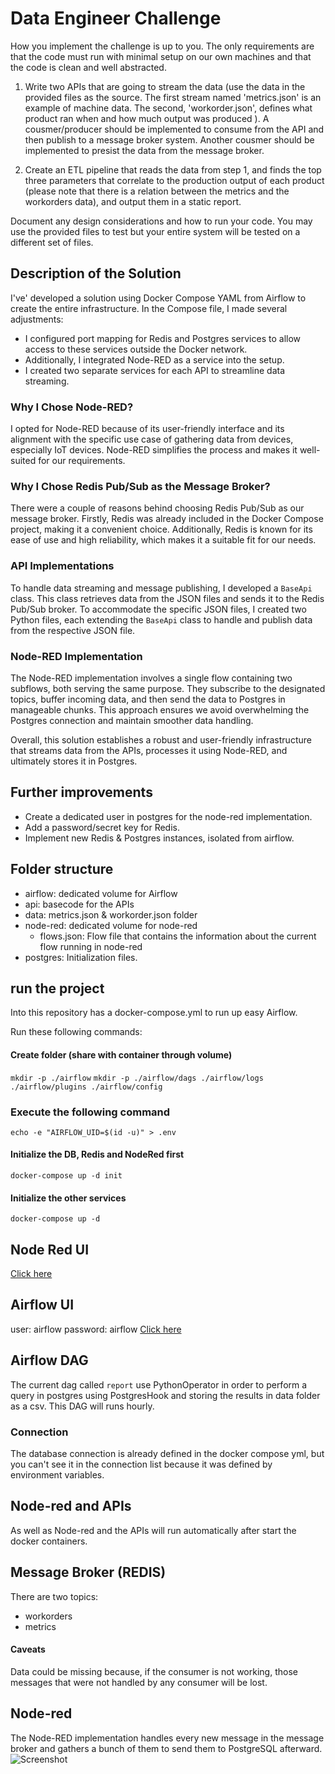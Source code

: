 # Data Engineer Challenge

How you implement the challenge is up to you. The only requirements are that the code must run with minimal setup on our own machines and that the code is clean and well abstracted.

1. Write two APIs that are going to stream the data (use the data in the provided files as the source.  The first stream named 'metrics.json' is an example of machine data. The second, 'workorder.json', defines what product ran when and how much output was produced ). A cousmer/producer should be implemented to consume from the API and then publish to a message broker system. Another cousmer should be implemented to presist the data from the message broker.

2. Create an ETL pipeline that reads the data from step 1, and finds the top three parameters that correlate to the production output of each product (please note that there is a relation between the metrics and the workorders data), and output them in a static report.

Document any design considerations and how to run your code.
You may use the provided files to test but your entire system will be tested on a different set of files.

## Description of the Solution

I've' developed a solution using Docker Compose YAML from Airflow to create the entire infrastructure. In the Compose file, I made several adjustments:

- I configured port mapping for Redis and Postgres services to allow access to these services outside the Docker network.
- Additionally, I integrated Node-RED as a service into the setup.
- I created two separate services for each API to streamline data streaming.

### Why I Chose Node-RED?

I opted for Node-RED because of its user-friendly interface and its alignment with the specific use case of gathering data from devices, especially IoT devices. Node-RED simplifies the process and makes it well-suited for our requirements.

### Why I Chose Redis Pub/Sub as the Message Broker?

There were a couple of reasons behind choosing Redis Pub/Sub as our message broker. Firstly, Redis was already included in the Docker Compose project, making it a convenient choice. Additionally, Redis is known for its ease of use and high reliability, which makes it a suitable fit for our needs.

### API Implementations

To handle data streaming and message publishing, I developed a `BaseApi` class. This class retrieves data from the JSON files and sends it to the Redis Pub/Sub broker. To accommodate the specific JSON files, I created two Python files, each extending the `BaseApi` class to handle and publish data from the respective JSON file.

### Node-RED Implementation

The Node-RED implementation involves a single flow containing two subflows, both serving the same purpose. They subscribe to the designated topics, buffer incoming data, and then send the data to Postgres in manageable chunks. This approach ensures we avoid overwhelming the Postgres connection and maintain smoother data handling.

Overall, this solution establishes a robust and user-friendly infrastructure that streams data from the APIs, processes it using Node-RED, and ultimately stores it in Postgres.

## Further improvements
- Create a dedicated user in postgres for the node-red implementation.
- Add a password/secret key for Redis.
- Implement new Redis & Postgres instances, isolated from airflow.

## Folder structure
- airflow: dedicated volume for Airflow
- api: basecode for the APIs
- data: metrics.json & workorder.json folder
- node-red: dedicated volume for node-red
    - flows.json: Flow file that contains the information about the current flow running in node-red
- postgres: Initialization files.

## run the project
Into this repository has a docker-compose.yml to run up easy Airflow.

Run these following commands:

#### Create folder (share with container through volume)
```mkdir -p ./airflow```
```mkdir -p ./airflow/dags ./airflow/logs ./airflow/plugins ./airflow/config```

### Execute the following command
```echo -e "AIRFLOW_UID=$(id -u)" > .env```

#### Initialize the DB, Redis and NodeRed first
```docker-compose up -d init```

#### Initialize the other services
```docker-compose up -d```

## Node Red UI
[Click here](http://localhost:1880)

## Airflow UI
user: airflow
password: airflow
[Click here](http://localhost:8080)

## Airflow DAG
The current dag called `report` use PythonOperator in order to perform a query in postgres using PostgresHook and storing the results in data folder as a csv. This DAG will runs hourly.

### Connection
The database connection is already defined in the docker compose yml, but you can't see it in the connection list because it was defined by environment variables.

## Node-red and APIs
As well as Node-red and the APIs will run automatically after start the docker containers.

## Message Broker (REDIS)
There are two topics:
- workorders
- metrics

#### Caveats
Data could be missing because, if the consumer is not working, those messages that were not handled by any consumer will be lost.

## Node-red
The Node-RED implementation handles every new message in the message broker and gathers a bunch of them to send them to PostgreSQL afterward.
![Screenshot](node-red.png)


